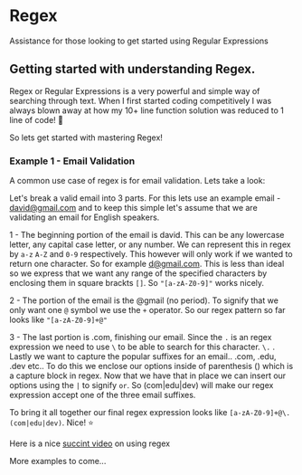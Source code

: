 # Regex
Assistance for those looking to get started using Regular Expressions

## Getting started with understanding Regex.

Regex or Regular Expressions is a very powerful and simple way of searching through text. When I first started coding competitively I was always blown away at how my 10+ line function solution was reduced to 1 line of code! 👀

So lets get started with mastering Regex!

### Example 1 - Email Validation

A common use case of regex is for email validation. Lets take a look: 

Let's break a valid email into 3 parts. For this lets use an example email - david@gmail.com and to keep this simple let's assume that we are validating an email for English speakers. 

1 - The beginning portion of the email is david. This can be any lowercase letter, any capital case letter, or any number. We can represent this in regex by `a-z` `A-Z` and `0-9` respectively. This however will only work if we wanted to return one character. So for example d@gmail.com. This is less than ideal so we express that we want any range of the specified characters by enclosing them in square brackts `[]`. So `"[a-zA-Z0-9]"` works nicely. 

2 - The portion of the email is the @gmail (no period). To signify that we only want one `@` symbol we use the `+` operator. So our regex pattern so far looks like `"[a-zA-Z0-9]+@"`

3 - The last portion is .com, finishing our email. Since the `.` is an regex expression we need to use `\` to be able to search for this character. `\.`  . Lastly we want to capture the popular suffixes for an email.. .com, .edu, .dev etc.. To do this we enclose our options inside of parenthesis () which is a capture block in regex. Now that we have that in place we can insert our options using the `|` to signify `or`. So (com|edu|dev) will make our regex expression accept one of the three email suffixes. 

To bring it all together our final regex expression looks like `[a-zA-Z0-9]+@\.(com|edu|dev)`. Nice! ⭐️

Here is a nice [succint video](https://www.youtube.com/watch?v=UQQsYXa1EHs&list=PLKvIeC_eqQbU0ymnKF0QWHwGkSv80ob7Y&index=1) on using regex

More examples to come... 


